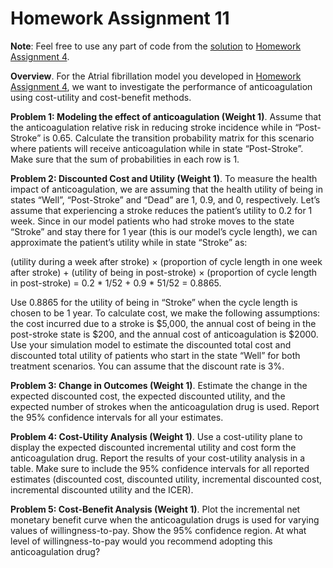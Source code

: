 # Homework Assignment 11

**Note**: Feel free to use any part of code from the 
[solution](https://github.com/HPM573/HW_4_Solution) to 
[Homework Assignment 4](https://github.com/HPM573/HW_4_Solution).


**Overview**. For the Atrial fibrillation model you developed in 
[Homework Assignment 4](https://github.com/HPM573/HW_4_Solution), 
we want to investigate the performance of anticoagulation 
using cost-utility and cost-benefit methods.

**Problem 1: Modeling the effect of anticoagulation (Weight 1)**. 
Assume that the anticoagulation relative risk in reducing stroke incidence while in “Post-Stroke” is 0.65. Calculate the transition probability matrix for this scenario where patients will 
receive anticoagulation while in state “Post-Stroke”. 
Make sure that the sum of probabilities in each row is 1.


**Problem 2: Discounted Cost and Utility (Weight 1)**. 
To measure the health impact of anticoagulation, 
we are assuming that the health utility of being in states 
“Well”, “Post-Stroke” and “Dead” are 1, 0.9, and 0, respectively. 
Let’s assume that experiencing a stroke reduces the patient’s utility to 0.2 for 1 week. 
Since in our model patients who had stroke moves to the state “Stroke” and 
stay there for 1 year (this is our model’s cycle length), 
we can approximate the patient’s utility while in state “Stroke” as: 

(utility during a week after stroke) × (proportion of cycle length in one week after stroke) + (utility of being in post-stroke) × (proportion of cycle length in post-stroke)
= 0.2 * 1/52 + 0.9 * 51/52 = 0.8865.

Use 0.8865 for the utility of being in “Stroke” when the cycle length 
is chosen to be 1 year. 
To calculate cost, we make the following assumptions: 
the cost incurred due to a stroke is $5,000, 
the annual cost of being in the post-stroke state is $200, and 
the annual cost of anticoagulation is $2000.
Use your simulation model to estimate the discounted total cost 
and discounted total utility of patients who start in the state 
“Well” for both treatment scenarios. You can assume that the discount rate is 3%.

**Problem 3: Change in Outcomes (Weight 1)**. 
Estimate the change in the expected discounted cost, the expected discounted utility, 
and the expected number of strokes when the anticoagulation drug is used. 
Report the 95% confidence intervals for all your estimates.  

**Problem 4: Cost-Utility Analysis (Weight 1)**. Use a cost-utility plane to display 
the expected discounted incremental utility and cost form the anticoagulation drug. 
Report the results of your cost-utility analysis in a table. 
Make sure to include the 95% confidence intervals for all reported estimates 
(discounted cost, discounted utility, incremental discounted cost, 
incremental discounted utility and the ICER).   

**Problem 5: Cost-Benefit Analysis (Weight 1)**. 
Plot the incremental net monetary benefit curve when the anticoagulation drugs 
is used for varying values of willingness-to-pay. 
Show the 95% confidence region. 
At what level of willingness-to-pay would you recommend adopting this 
anticoagulation drug?  
